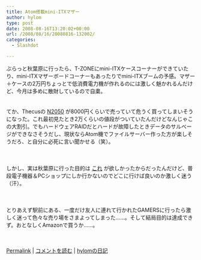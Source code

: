 ```yaml
---
title: Atom搭載mini-ITXマザー
author: hylom
type: post
date: 2008-08-16T13:20:02+00:00
url: /2008/08/16/20080816-132002/
categories:
  - Slashdot

---
```

ぶらっと秋葉原に行ったら、T-ZONEにmini-ITXケースコーナーができていたり、mini-ITXマザーボードコーナーもあったりでmini-ITXブームの予感。マザー＋ケースの2万円ちょっとで低消費電力機が作れるのには激しく魅かれるんだけど、今月は多めに散財しているので自粛。  
</br>   
てか、Thecusの   [N2050][1] が8000円くらいで売っていて危うく買ってしまいそうになった。これ最初見たとき2万くらいの値段がついていたんだけどなんじゃこの大割引。でもハードウェアRAIDだとハードが故障したときデータのサルベージができなさそうだし、現状ならAtom機でファイルサーバー作った方が楽しそうだろ、と自分に必死に言い聞かせる（笑）。</br>  
</br>   
しかし、実は秋葉原に行った目的は   [これ][2] が欲しかったからだったんだけど、普段電子機器＆PCショップにしか行かないのでどこに行けば良いのか激しく迷う（汗）。</br>  
</br>   
とりあえず駅前にある、一度だけ友人に連れて行かれたGAMERSに行ったら激しく迷って色々な売り場をさまよってしまった……。そして結局目的は達成できず。おとなしくAmazonで買うか……。</br>  
</br> 

   [Permalink][3] |    [コメントを読む][4] |    [hylomの日記][5] 

</br>

 [1]: http://www.uac.co.jp/top_topix/thecus/n2050.html
 [2]: http://www.takaratomy.co.jp/products/TF/products/henkei/lineup/c06.html
 [3]: http://slashdot.jp/~hylom/journal/449380
 [4]: http://slashdot.jp/~hylom/journal/449380#acomments
 [5]: http://slashdot.jp/~hylom/journal/